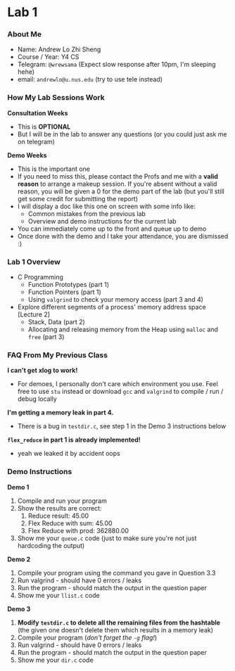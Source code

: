 # Lab 1

### About Me
* Name: Andrew Lo Zhi Sheng
* Course / Year: Y4 CS
* Telegram: `@wrewsama` (Expect slow response after 10pm, I'm sleeping hehe)
* email: `andrewlo@u.nus.edu` (try to use tele instead)

### How My Lab Sessions Work
**Consultation Weeks**
* This is **OPTIONAL**
* But I will be in the lab to answer any questions (or you could just ask me on telegram)

**Demo Weeks**
* This is the important one
* If you need to miss this, please contact the Profs and me with a **valid reason** to arrange a makeup session. If you're absent without a valid reason, you will be given a 0 for the demo part of the lab (but you'll still get some credit for submitting the report)
* I will display a doc like this one on screen with some info like:
    * Common mistakes from the previous lab
    * Overview and demo instructions for the current lab
* You can immediately come up to the front and queue up to demo
* Once done with the demo and I take your attendance, you are dismissed :)

### Lab 1 Overview
* C Programming
    * Function Prototypes (part 1)
    * Function Pointers (part 1)
    * Using `valgrind` to check your memory access (part 3 and 4)
* Explore different segments of a process' memory address space [Lecture 2]
    * Stack, Data (part 2)
    * Allocating and releasing memory from the Heap using `malloc` and `free` (part 3)

### FAQ From My Previous Class
**I can't get xlog to work!**
- For demoes, I personally don't care which environment you use. Feel free to use `stu` instead or download `gcc` and `valgrind` to compile / run / debug locally

**I'm getting a memory leak in part 4.**
- There is a bug in `testdir.c`, see step 1 in the Demo 3 instructions below

**`flex_reduce` in part 1 is already implemented!**
- yeah we leaked it by accident oops

### Demo Instructions
**Demo 1**
1. Compile and run your program
2. Show the results are correct:
    1. Reduce result: 45.00
    2. Flex Reduce with sum: 45.00
    3. Flex Reduce with prod: 362880.00
3. Show me your `queue.c` code (just to make sure you're not just hardcoding the output)

**Demo 2**
1. Compile your program using the command you gave in Question 3.3
2. Run valgrind - should have 0 errors / leaks 
3. Run the program - should match the output in the question paper
4. Show me your `llist.c` code

**Demo 3**
1. **Modify `testdir.c` to delete all the remaining files from the hashtable** (the given one doesn't delete them which results in a memory leak)
2. Compile your program (_don't forget the `-g` flag!_)
3. Run valgrind - should have 0 errors / leaks
4. Run the program - should match the output in the question paper
5. Show me your `dir.c` code